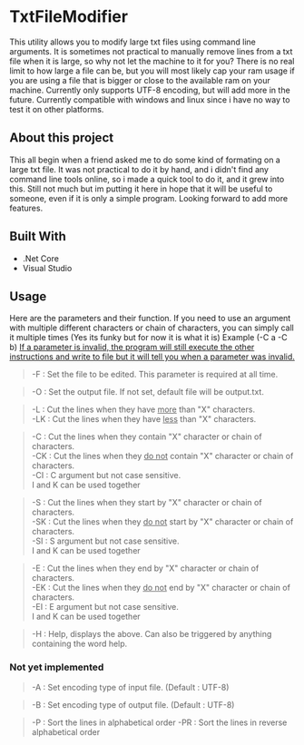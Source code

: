 # TxtFileModifier

This utility allows you to modify large txt files using command line arguments. It is sometimes not practical to manually remove lines from a txt file when it is large, so why not let the machine to it for you? There is no real limit to how large a file can be, but you will most likely cap your ram usage if you are using a file that is bigger or close to the available ram on your machine. Currently only supports UTF-8 encoding, but will add more in the future. Currently compatible with windows and linux since i have no way to test it on other platforms.

## About this project

This all begin when a friend asked me to do some kind of formating on a large txt file. It was not practical to do it by hand, and i didn't find any command line tools online, so i made a quick tool to do it, and it grew into this. Still not much but im putting it here in hope that it will be useful to someone, even if it is only a simple program. Looking forward to add more features.

## Built With

* .Net Core
* Visual Studio

## Usage 

Here are the parameters and their function. If you need to use an argument with multiple different characters or chain of characters, you can simply call it multiple times (Yes its funky but for now it is what it is) Example (-C a -C b) <ins>If a parameter is invalid, the program will still execute the other instructions and write to file but it will tell you when a parameter was invalid.</ins>

> -F  : Set the file to be edited. This parameter is required at all time.

> -O  : Set the output file. If not set, default file will be output.txt.

> -L  : Cut the lines when they have <ins>more</ins> than "X" characters. <br />
> -LK : Cut the lines when they have <ins>less</ins> than "X" characters.

> -C  : Cut the lines when they contain "X" character or chain of characters. <br />
> -CK : Cut the lines when they <ins>do not</ins> contain "X" character or chain of characters. <br />
> -CI : C argument but not case sensitive. <br />
>       I and K can be used together

> -S  : Cut the lines when they start by "X" character or chain of characters.<br />
> -SK : Cut the lines when they <ins>do not</ins> start by "X" character or chain of characters. <br />
> -SI : S argument but not case sensitive. <br />
>       I and K can be used together

> -E  : Cut the lines when they end by "X" character or chain of characters. <br />
> -EK : Cut the lines when they <ins>do not</ins> end by "X" character or chain of characters. <br />
> -EI : E argument but not case sensitive. <br />
>       I and K can be used together

> -H  : Help, displays the above. Can also be triggered by anything containing the word help.

### Not yet implemented

> -A : Set encoding type of input file. (Default : UTF-8)

> -B : Set encoding type of output file. (Default : UTF-8)

> -P : Sort the lines in alphabetical order
> -PR : Sort the lines in reverse alphabetical order
